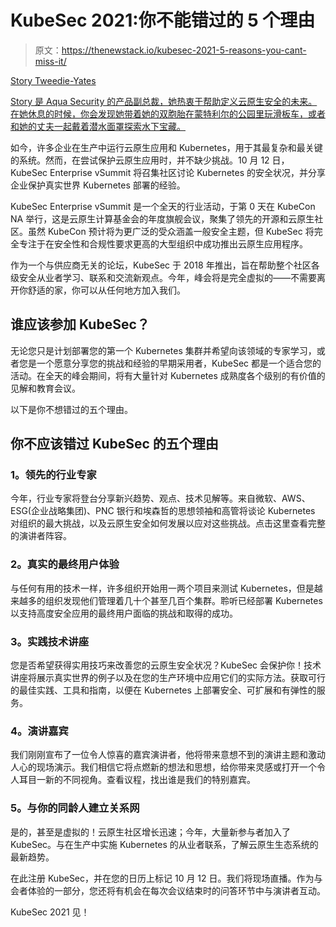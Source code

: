 # KubeSec 2021:你不能错过的 5 个理由

> 原文：<https://thenewstack.io/kubesec-2021-5-reasons-you-cant-miss-it/>

[](https://www.linkedin.com/in/story-tweedie-yates-550b9234/)

[Story Tweedie-Yates](https://www.linkedin.com/in/story-tweedie-yates-550b9234/)

[Story 是 Aqua Security 的产品副总裁，她热衷于帮助定义云原生安全的未来。在她休息的时候，你会发现她带着她的双胞胎在蒙特利尔的公园里玩滑板车，或者和她的丈夫一起戴着潜水面罩探索水下宝藏。](https://www.linkedin.com/in/story-tweedie-yates-550b9234/)

[](https://www.linkedin.com/in/story-tweedie-yates-550b9234/)[](https://www.linkedin.com/in/story-tweedie-yates-550b9234/)

如今，许多企业在生产中运行云原生应用和 Kubernetes，用于其最复杂和最关键的系统。然而，在尝试保护云原生应用时，并不缺少挑战。10 月 12 日，KubeSec Enterprise vSummit 将召集社区讨论 Kubernetes 的安全状况，并分享企业保护真实世界 Kubernetes 部署的经验。

KubeSec Enterprise vSummit 是一个全天的行业活动，于第 0 天在 KubeCon NA 举行，这是云原生计算基金会的年度旗舰会议，聚集了领先的开源和云原生社区。虽然 KubeCon 预计将为更广泛的受众涵盖一般安全主题，但 KubeSec 将完全专注于在安全性和合规性要求更高的大型组织中成功推出云原生应用程序。

作为一个与供应商无关的论坛，KubeSec 于 2018 年推出，旨在帮助整个社区各级安全从业者学习、联系和交流新观点。今年，峰会将是完全虚拟的——不需要离开你舒适的家，你可以从任何地方加入我们。

## 谁应该参加 KubeSec？

无论您只是计划部署您的第一个 Kubernetes 集群并希望向该领域的专家学习，或者您是一个愿意分享您的挑战和经验的早期采用者，KubeSec 都是一个适合您的活动。在全天的峰会期间，将有大量针对 Kubernetes 成熟度各个级别的有价值的见解和教育会议。

以下是你不想错过的五个理由。

## 你不应该错过 KubeSec 的五个理由

### **1。领先的行业专家**

今年，行业专家将登台分享新兴趋势、观点、技术见解等。来自微软、AWS、ESG(企业战略集团)、PNC 银行和埃森哲的思想领袖和高管将谈论 Kubernetes 对组织的最大挑战，以及云原生安全如何发展以应对这些挑战。点击这里查看完整的演讲者阵容。

### **2。真实的最终用户体验**

与任何有用的技术一样，许多组织开始用一两个项目来测试 Kubernetes，但是越来越多的组织发现他们管理着几十个甚至几百个集群。聆听已经部署 Kubernetes 以支持高度安全应用的最终用户面临的挑战和取得的成功。

### **3。实践技术讲座**

您是否希望获得实用技巧来改善您的云原生安全状况？KubeSec 会保护你！技术讲座将展示真实世界的例子以及在您的生产环境中应用它们的实际方法。获取可行的最佳实践、工具和指南，以便在 Kubernetes 上部署安全、可扩展和有弹性的服务。

### **4。演讲嘉宾**

我们刚刚宣布了一位令人惊喜的嘉宾演讲者，他将带来意想不到的演讲主题和激动人心的现场演示。我们相信它将点燃新的想法和思想，给你带来灵感或打开一个令人耳目一新的不同视角。查看议程，找出谁是我们的特别嘉宾。

### **5。与你的同龄人建立关系网**

是的，甚至是虚拟的！云原生社区增长迅速；今年，大量新参与者加入了 KubeSec。与在生产中实施 Kubernetes 的从业者联系，了解云原生生态系统的最新趋势。

在此注册 KubeSec，并在您的日历上标记 10 月 12 日。我们将现场直播。作为与会者体验的一部分，您还将有机会在每次会议结束时的问答环节中与演讲者互动。

KubeSec 2021 见！

<svg xmlns:xlink="http://www.w3.org/1999/xlink" viewBox="0 0 68 31" version="1.1"><title>Group</title> <desc>Created with Sketch.</desc></svg>